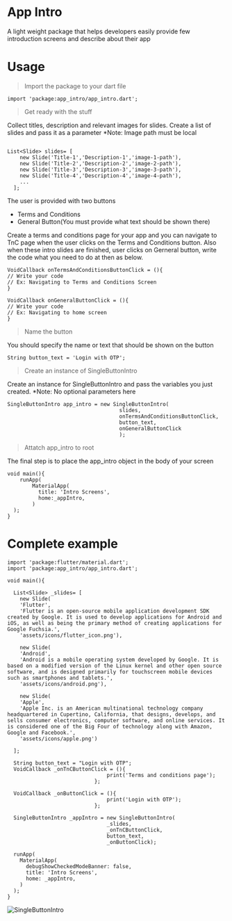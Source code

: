 # App Intro
A light weight package that helps developers easily provide few introduction screens and describe about their app

# Usage
> Import the package to your dart file
```
import 'package:app_intro/app_intro.dart';
```

> Get ready with the stuff

Collect titles, description and relevant images for slides. Create a list of slides and pass it as a parameter
*Note: Image path must be local
```

List<Slide> slides= [
    new Slide('Title-1','Description-1','image-1-path'),
    new Slide('Title-2','Description-2','image-2-path'),
    new Slide('Title-3','Description-3','image-3-path'),
    new Slide('Title-4','Description-4','image-4-path'),
    ...
  ];
```

The user is provided with two buttons
* Terms and Conditions
* General Button(You must provide what text should be shown there)

Create a terms and conditions page for your app and you can navigate to TnC page when the user clicks on the Terms and Conditions button. Also when these intro slides are finished, user clicks on Gerneral button, write the code what you need to do at then as below.

```
VoidCallback onTermsAndConditionsButtonClick = (){
// Write your code
// Ex: Navigating to Terms and Conditions Screen
}

VoidCallback onGeneralButtonClick = (){
// Write your code
// Ex: Navigating to home screen
}
```

> Name the button

You should specify the name or text that should be shown on the button
```
String button_text = 'Login with OTP';
```

> Create an instance of SingleButtonIntro

Create an instance for SingleButtonIntro and pass the variables you just created. 
*Note: No optional parameters here 
```
SingleButtonIntro app_intro = new SingleButtonIntro(
                                    slides,
                                    onTermsAndConditionsButtonClick,
                                    button_text,
                                    onGeneralButtonClick
                                    );
```
> Attatch app_intro to root

The final step is to place the app_intro object in the body of your screen
```
void main(){
    runApp(
        MaterialApp(
          title: 'Intro Screens',
          home:_appIntro,
        )
  );
}
```

# Complete example

```
import 'package:flutter/material.dart';
import 'package:app_intro/app_intro.dart';

void main(){

  List<Slide> _slides= [
    new Slide(
    'Flutter', 
    'Flutter is an open-source mobile application development SDK created by Google. It is used to develop applications for Android and iOS, as well as being the primary method of creating applications for Google Fuchsia.', 
    'assets/icons/flutter_icon.png'),
    
    new Slide(
    'Android', 
    'Android is a mobile operating system developed by Google. It is based on a modified version of the Linux kernel and other open source software, and is designed primarily for touchscreen mobile devices such as smartphones and tablets.', 
    'assets/icons/android.png'),
    
    new Slide(
    'Apple', 
    'Apple Inc. is an American multinational technology company headquartered in Cupertino, California, that designs, develops, and sells consumer electronics, computer software, and online services. It is considered one of the Big Four of technology along with Amazon, Google and Facebook.', 
    'assets/icons/apple.png')
    
  ];

  String button_text = "Login with OTP";
  VoidCallback _onTnCButtonClick = (){
                                print('Terms and conditions page');
                            };

  VoidCallback _onButtonClick = (){
                                print('Login with OTP');
                            };

  SingleButtonIntro _appIntro = new SingleButtonIntro(
                                _slides, 
                                _onTnCButtonClick, 
                                button_text,
                                _onButtonClick);

  runApp(
    MaterialApp(
      debugShowCheckedModeBanner: false,
      title: 'Intro Screens',
      home: _appIntro,
    )
  );
}
```

 ![SingleButtonIntro](https://raw.githubusercontent.com/fayaz07/intro_screens/master/single_button_app_intro.gif)

